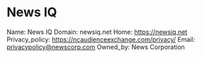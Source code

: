 
# News IQ

Name: News IQ
Domain: newsiq.net
Home: https://newsiq.net
Privacy_policy: https://ncaudienceexchange.com/privacy/
Email: privacypolicy@newscorp.com
Owned_by: News Corporation
